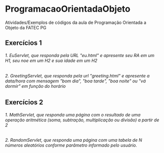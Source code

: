# ProgramacaoOrientadaObjeto
Atividades/Exemplos de códigos da aula de Programação Orientada a Objeto da FATEC PG

<h2>Exercícios 1</h2>
<h6>1. EuServlet, que responda pela URL "eu.html" e apresente seu RA em um H1, seu noe em um H2 e sua idade em um H2</h6>
<h6>2. GreetingServlet, que responda pela url "greeting.html" e apresente a data/hora com mensagem "bom dia", "boa tarde", "boa noite" ou "vá dormir" em função do horário</h6>

<h2>Exercícios 2</h2>
<h6>1. MathServlet, que responda uma página com o resultado de uma operação aritmética (soma, subtração, multiplicação ou divisão) a partir de 2</h6>
<h6>2. RandomServlet, que responda uma página com uma tabela de N números aleatórios conforme parâmetro informado pelo usuário.</h6>

